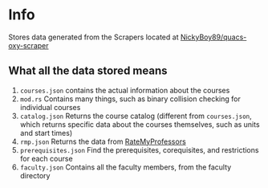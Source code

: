 # Info

Stores data generated from the Scrapers located at [NickyBoy89/quacs-oxy-scraper](https://github.com/NickyBoy89/quacs-oxy-scraper)

## What all the data stored means

1. `courses.json` contains the actual information about the courses
1. `mod.rs` Contains many things, such as binary collision checking for individual courses
1. `catalog.json` Returns the course catalog (different from `courses.json`, which returns specific data about the courses themselves, such as units and start times)
1. `rmp.json` Returns the data from [RateMyProfessors](https://ratemyprofessors.com)
1. `prerequisites.json` Find the prerequisites, corequisites, and restrictions for each course
1. `faculty.json` Contains all the faculty members, from the faculty directory
